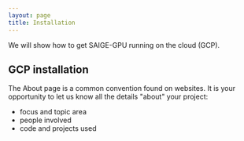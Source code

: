 ```yaml
---
layout: page
title: Installation
---
```


We will show how to get SAIGE-GPU running on the cloud (GCP).

## GCP installation

The About page is a common convention found on websites.
It is your opportunity to let us know all the details "about" your project:

- focus and topic area
- people involved
- code and projects used
